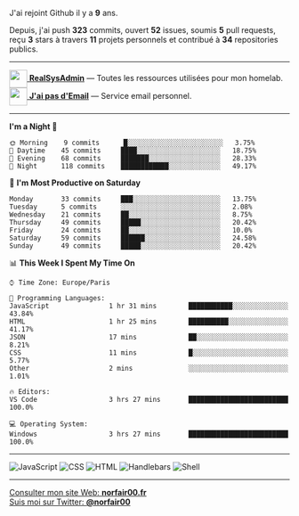 J'ai rejoint Github il y a **9** ans.

Depuis, j'ai push **323** commits, ouvert **52** issues, soumis **5** pull requests, reçu **3** stars à travers **11** projets personnels et contribué à **34** repositories publics.

---

[<img src="https://avatars2.githubusercontent.com/u/64165263?s=96&v=4" width="32" height="32" align="center"> **RealSysAdmin**](https://github.com/realsysadmin-icu) — Toutes les ressources utilisées pour mon homelab.  
[<img src="https://avatars1.githubusercontent.com/u/65110091?s=96&v=4" width="32" height="32" align="center"> **J'ai pas d'Email**](https://github.com/jaipasdemail) — Service email personnel.  

---

<!--START_SECTION:waka-->
**I'm a Night 🦉** 

```text
🌞 Morning    9 commits      █░░░░░░░░░░░░░░░░░░░░░░░░   3.75% 
🌆 Daytime    45 commits     ████░░░░░░░░░░░░░░░░░░░░░   18.75% 
🌃 Evening    68 commits     ███████░░░░░░░░░░░░░░░░░░   28.33% 
🌙 Night      118 commits    ████████████░░░░░░░░░░░░░   49.17%

```
📅 **I'm Most Productive on Saturday** 

```text
Monday       33 commits     ███░░░░░░░░░░░░░░░░░░░░░░   13.75% 
Tuesday      5 commits      ░░░░░░░░░░░░░░░░░░░░░░░░░   2.08% 
Wednesday    21 commits     ██░░░░░░░░░░░░░░░░░░░░░░░   8.75% 
Thursday     49 commits     █████░░░░░░░░░░░░░░░░░░░░   20.42% 
Friday       24 commits     ██░░░░░░░░░░░░░░░░░░░░░░░   10.0% 
Saturday     59 commits     ██████░░░░░░░░░░░░░░░░░░░   24.58% 
Sunday       49 commits     █████░░░░░░░░░░░░░░░░░░░░   20.42%

```


📊 **This Week I Spent My Time On** 

```text
⌚︎ Time Zone: Europe/Paris

💬 Programming Languages: 
JavaScript               1 hr 31 mins        ███████████░░░░░░░░░░░░░░   43.84% 
HTML                     1 hr 25 mins        ██████████░░░░░░░░░░░░░░░   41.17% 
JSON                     17 mins             ██░░░░░░░░░░░░░░░░░░░░░░░   8.21% 
CSS                      11 mins             █░░░░░░░░░░░░░░░░░░░░░░░░   5.77% 
Other                    2 mins              ░░░░░░░░░░░░░░░░░░░░░░░░░   1.01%

🔥 Editors: 
VS Code                  3 hrs 27 mins       █████████████████████████   100.0%

💻 Operating System: 
Windows                  3 hrs 27 mins       █████████████████████████   100.0%

```


<!--END_SECTION:waka-->

---

![JavaScript](https://img.shields.io/static/v1?style=for-the-badge&label=JavaScript&color=555&labelColor=%23f1e05a&message=72%25)
![CSS](https://img.shields.io/static/v1?style=for-the-badge&label=CSS&color=555&labelColor=%23563d7c&message=21%25)
![HTML](https://img.shields.io/static/v1?style=for-the-badge&label=HTML&color=555&labelColor=%23e34c26&message=5.2%25)
![Handlebars](https://img.shields.io/static/v1?style=for-the-badge&label=Handlebars&color=555&labelColor=%23f7931e&message=1.5%25)
![Shell](https://img.shields.io/static/v1?style=for-the-badge&label=Shell&color=555&labelColor=%2389e051&message=0.1%25)

---

[Consulter mon site Web: **norfair00.fr**](https://norfair00.fr/)  
[Suis moi sur Twitter: **@norfair00**](https://twitter.com/norfair00)

